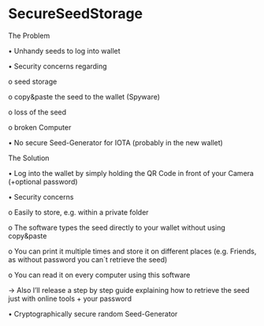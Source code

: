 # SecureSeedStorage

The Problem

•	Unhandy seeds to log into wallet

•	Security concerns regarding

o	seed storage

o	copy&paste the seed to the wallet (Spyware)

o	loss of the seed

o	broken Computer

•	No secure Seed-Generator for IOTA
(probably in the new wallet)



The Solution

•	Log into the wallet by simply holding the QR Code in front of your Camera (+optional password) 

•	Security concerns

o	Easily to store, e.g. within a private folder

o	The software types the seed directly to your wallet without using copy&paste

o	You can print it multiple times and store it on different places
(e.g. Friends, as without password you can´t retrieve the seed)

o	You can read it on every computer using this software

->	Also I’ll release a step by step guide explaining how to retrieve the seed just with online tools + your password

•	Cryptographically secure random Seed-Generator
